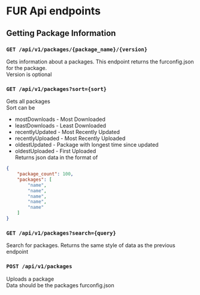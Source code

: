# FUR Api endpoints

## Getting Package Information
### `GET /api/v1/packages/{package_name}/{version}`
Gets information about a packages. This endpoint returns the furconfig.json for the package. <br>
Version is optional

### `GET /api/v1/packages?sort={sort}`
Gets all packages <br>
Sort can be <br>
- mostDownloads - Most Downloaded
- leastDownloads - Least Downloaded
- recentlyUpdated - Most Recently Updated
- recentlyUploaded - Most Recently Uploaded
- oldestUpdated - Package with longest time since updated
- oldestUploaded - First Uploaded<br>
Returns json data in the format of 
```json
{
    "package_count": 100,
    "packages": [
        "name",
        "name",
        "name",
        "name",
        "name"
    ]
}
```

### `GET /api/v1/packages?search={query}`
Search for packages. Returns the same style of data as the previous endpoint

### `POST /api/v1/packages`
Uploads a package <br>
Data should be the packages furconfig.json
